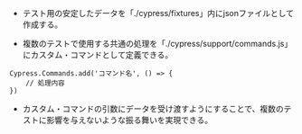 - テスト用の安定したデータを「./cypress/fixtures」内にjsonファイルとして作成する。

- 複数のテストで使用する共通の処理を「./cypress/support/commands.js」にカスタム・コマンドとして定義できる。

```
Cypress.Commands.add('コマンド名', () => {
    // 処理内容
})
```

- カスタム・コマンドの引数にデータを受け渡すようにすることで、複数のテストに影響を与えないような振る舞いを実現できる。
